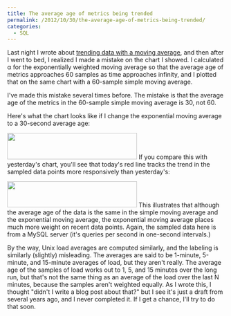 ```yaml
---
title: The average age of metrics being trended
permalink: /2012/10/30/the-average-age-of-metrics-being-trended/
categories:
  - SQL
---
```

Last night I wrote about [trending data with a moving average][1], and then after I went to bed, I realized I made a mistake on the chart I showed. I calculated &alpha; for the exponentially weighted moving average so that the average age of metrics approaches 60 samples as time approaches infinity, and I plotted that on the same chart with a 60-sample simple moving average.

I've made this mistake several times before. The mistake is that the average age of the metrics in the 60-sample simple moving average is 30, not 60.

Here's what the chart looks like if I change the exponential moving average to a 30-second average age:

[<img src="http://www.xaprb.com/blog/wp-content/uploads/2012/10/moving-averages-2-300x61.png" alt="" title="moving-averages-2" width="300" height="61" class="aligncenter size-medium wp-image-2934" />][2] 
If you compare this with yesterday's chart, you'll see that today's red line tracks the trend in the sampled data points more responsively than yesterday's:

[<img src="http://www.xaprb.com/blog/wp-content/uploads/2012/10/moving-averages-300x60.png" alt="" title="moving-averages" width="300" height="60" class="aligncenter size-medium wp-image-2927" />][3] 
This illustrates that although the average age of the data is the same in the simple moving average and the exponential moving average, the exponential moving average places much more weight on recent data points. Again, the sampled data here is from a MySQL server (it's queries per second in one-second intervals.)

By the way, Unix load averages are computed similarly, and the labeling is similarly (slightly) misleading. The averages are said to be 1-minute, 5-minute, and 15-minute averages of load, but they aren't really. The average age of the samples of load works out to 1, 5, and 15 minutes over the long run, but that's not the same thing as an average of the load over the last N minutes, because the samples aren't weighted equally. As I wrote this, I thought "didn't I write a blog post about that?" but I see it's just a draft from several years ago, and I never completed it. If I get a chance, I'll try to do that soon.

 [1]: http://www.xaprb.com/blog/2012/10/29/trending-data-with-a-moving-average/ "trending data with a moving average"
 [2]: http://www.xaprb.com/blog/wp-content/uploads/2012/10/moving-averages-2.png
 [3]: http://www.xaprb.com/blog/wp-content/uploads/2012/10/moving-averages.png
